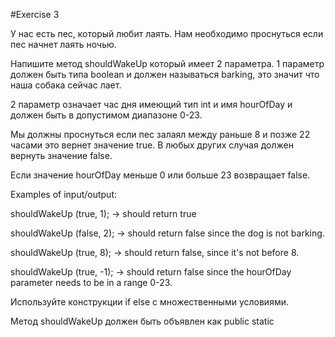 #Exercise 3

У нас есть пес, который любит лаять. Нам необходимо проснуться если пес начнет лаять ночью.

Напишите метод shouldWakeUp который имеет 2 параметра.
1 параметр должен быть типа boolean и должен называться barking, это значит что наша собака сейчас лает.

2 параметр означает час дня имеющий тип int и имя hourOfDay и должен быть в допустимом диапазоне 0-23.

Мы должны проснуться если пес залаял между раньше 8 и позже 22 часами это вернет значение true. В любых других случая должен вернуть значение false.

Если значение hourOfDay меньше 0 или больше 23 возвращает false.

Examples of input/output:

shouldWakeUp (true, 1); → should return true

shouldWakeUp (false, 2); → should return false since the dog is not barking.

shouldWakeUp (true, 8); → should return false, since it's not before 8.

shouldWakeUp (true, -1); → should return false since the hourOfDay parameter needs to be in a range 0-23.

Используйте конструкции if else с множественными условиями.

Метод shouldWakeUp должен быть объявлен как public static